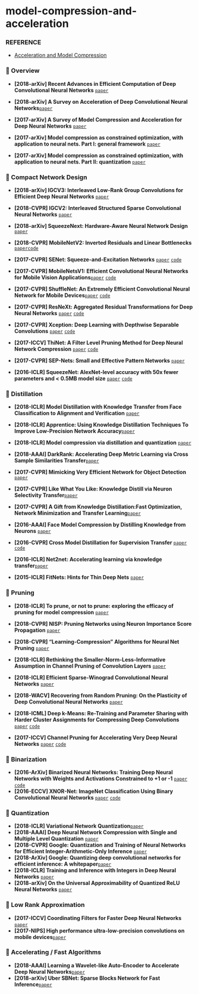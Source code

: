 # model-compression-and-acceleration

### REFERENCE

- [Acceleration and Model Compression](https://handong1587.github.io/deep_learning/2015/10/09/acceleration-model-compression.html#compressing-deep-neural-network)

### 🌟 Overview

- __[2018-arXiv] Recent Advances in Efficient Computation of Deep Convolutional Neural Networks__ [`paper`](https://arxiv.org/pdf/1802.00939.pdf)
- **[2018-arXiv] A Survey on Acceleration of Deep Convolutional Neural Networks**[`paper`](https://arxiv.org/abs/1802.00939)
- __[2017-arXiv] A Survey of Model Compression and Acceleration for Deep Neural Networks__  [`paper`](https://arxiv.org/abs/1710.09282)

- __[2017-arXiv] Model compression as constrained optimization, with application to neural nets. Part I: general framework__  [`paper`](https://arxiv.org/abs/1707.01209)
- __[2017-arXiv] Model compression as constrained optimization, with application to neural nets. Part II: quantization__ [`paper`](https://arxiv.org/abs/1707.04319)

### 🌟 Compact Network Design

- __[2018-arXiv] IGCV3: Interleaved Low-Rank Group Convolutions for Efficient Deep Neural Networks__ [`paper`](https://arxiv.org/pdf/1803.10615)
- __[2018-CVPR] IGCV2: Interleaved Structured Sparse Convolutional Neural Networks__ [`paper`](https://www.semanticscholar.org/paper/IGCV2%3A-Interleaved-Structured-Sparse-Convolutional-Xie-Wang/a2afaa782be91f5baf9e9f1794d57dd29143cbf4)
- __[2018-arXiv] SqueezeNext: Hardware-Aware Neural Network Design__ [`paper`](https://www.semanticscholar.org/paper/IGCV2%3A-Interleaved-Structured-Sparse-Convolutional-Xie-Wang/a2afaa782be91f5baf9e9f1794d57dd29143cbf4) 
- __[2018-CVPR] MobileNetV2: Inverted Residuals and Linear Bottlenecks__  [`paper`](https://arxiv.org/pdf/1801.04381.pdf)[`code`](https://github.com/MG2033/MobileNet-V2)
- __[2017-CVPR] SENet: Squeeze-and-Excitation Networks__ [`paper`](https://arxiv.org/abs/1709.01507) [`code`](https://github.com/hujie-frank/SENet)
- __[2017-CVPR] MobileNetsV1: Efficient Convolutional Neural Networks for Mobile Vision Applications__[`paper`](https://arxiv.org/pdf/1704.04861.pdf) [`code`](https://github.com/Zehaos/MobileNet)
- __[2017-CVPR] ShuffleNet: An Extremely Efficient Convolutional Neural Network for Mobile Devices__[`paper`](https://arxiv.org/pdf/1707.01083.pdf) [`code`](https://github.com/MG2033/ShuffleNet)
- __[2017-CVPR] ResNeXt: Aggregated Residual Transformations for Deep Neural Networks__ [`paper`](https://arxiv.org/pdf/1611.05431.pdf) [`code`](https://github.com/wenxinxu/ResNeXt-in-tensorflow)
- __[2017-CVPR] Xception: Deep Learning with Depthwise Separable Convolutions__ [`paper`](https://arxiv.org/pdf/1611.05431.pdf) [`code`](https://github.com/kwotsin/TensorFlow-Xception)
- __[2017-ICCV] ThiNet: A Filter Level Pruning Method for Deep Neural Network Compression__ [`paper`](https://arxiv.org/abs/1707.06342) [`code`](https://github.com/Roll920/ThiNet)
- __[2017-CVPR] SEP-Nets: Small and Effective Pattern Networks__ [`paper`](https://arxiv.org/pdf/1706.03912.pdf) 

- __[2016-ICLR] SqueezeNet: AlexNet-level accuracy with 50x fewer parameters and < 0.5MB model size__ [`paper`](https://arxiv.org/pdf/1602.07360.pdf) [`code`](https://github.com/DeepScale/SqueezeNet)

### 🌟 Distillation

- __[2018-ICLR]  Model Distillation with Knowledge Transfer from Face Classification to Alignment and Verification__ [`paper`](https://openreview.net/forum?id=rJFOptp6Z)

- __[2018-ICLR]  Apprentice: Using Knowledge Distillation Techniques To Improve Low-Precision Network Accuracy__[`paper`](https://arxiv.org/pdf/1803.10615) 

- __[2018-ICLR] Model compression via distillation and quantization__ [`paper`](https://arxiv.org/abs/1503.02531) 
- __[2018-AAAI] DarkRank: Accelerating Deep Metric Learning via Cross Sample Similarities Transfer__[`paper`](https://arxiv.org/pdf/1707.01220.pdf)
- __[2017-CVPR] Mimicking Very Efficient Network for Object Detection__  [`paper`](http://openaccess.thecvf.com/content_cvpr_2017/papers/Li_Mimicking_Very_Efficient_CVPR_2017_paper.pdf)
- __[2017-CVPR] Like What You Like: Knowledge Distill via Neuron Selectivity Transfer__[`paper`](https://arxiv.org/abs/1707.01219)
- **[2017-CVPR] A Gift from Knowledge Distillation:Fast Optimization, Network Minimization and Transfer Learning**[`paper`](http://openaccess.thecvf.com/content_cvpr_2017/papers/Yim_A_Gift_From_CVPR_2017_paper.pdf)
- __[2016-AAAI] Face Model Compression by Distilling Knowledge from Neurons__ [`paper`](https://www.aaai.org/ocs/index.php/AAAI/AAAI16/paper/download/11977/12130)

- __[2016-CVPR] Cross Model Distillation for Supervision Transfer__ [`paper`](https://www.cv-foundation.org/openaccess/content_cvpr_2016/papers/Gupta_Cross_Modal_Distillation_CVPR_2016_paper.pdf) [`code`](https://github.com/DeepScale/SqueezeNet)
- __[2016-ICLR] Net2net: Accelerating learning via knowledge transfer__[`paper`](https://arxiv.org/abs/1511.05641)

- __[2015-ICLR] FitNets: Hints for Thin Deep Nets__ [`paper`](https://arxiv.org/pdf/1412.6550.pdf) 

### 🌟 Pruning

- __[2018-ICLR] To prune, or not to prune: exploring the efficacy of pruning for model compression__ [`paper`](https://arxiv.org/abs/1710.01878) 
- __[2018-CVPR] NISP: Pruning Networks using Neuron Importance Score Propagation__ [`paper`](https://arxiv.org/pdf/1711.05908.pdf) 
- __[2018-CVPR] “Learning-Compression” Algorithms for Neural Net Pruning__ [`paper`](http://faculty.ucmerced.edu/mcarreira-perpinan/papers/cvpr18.pdf)
- __[2018-ICLR] Rethinking the Smaller-Norm-Less-Informative Assumption in Channel Pruning of Convolution Layers__ [`paper`](https://openreview.net/pdf?id=HJ94fqApW) 
- __[2018-ICLR] Efficient Sparse-Winograd Convolutional Neural Networks__  [`paper`](https://openreview.net/pdf?id=r1rqJyHKg) 

- __[2018-WACV] Recovering from Random Pruning: On the Plasticity of Deep Convolutional Neural Networks__  [`paper`](https://arxiv.org/abs/1801.10447) 

- **[2018-ICML] Deep k-Means: Re-Training and Parameter Sharing with Harder Cluster Assignments for Compressing Deep Convolutions** [`paper`](https://arxiv.org/abs/1806.09228) [`code`](https://github.com/Sandbox3aster/Deep-K-Means-pytorch)

- **[2017-ICCV] Channel Pruning for Accelerating Very Deep Neural Networks** [`paper`](https://arxiv.org/pdf/1707.06168.pdf) [`code`](https://github.com/yihui-he/channel-pruning)

### 🌟 Binarization

- **[2016-ArXiv] Binarized Neural Networks: Training Deep Neural Networks with Weights and Activations Constrained to +1 or -1** [`paper`](https://arxiv.org/pdf/1602.02830.pdf) [`code`](https://github.com/MatthieuCourbariaux/BinaryNet)
- **[2016-ECCV] XNOR-Net: ImageNet Classification Using Binary Convolutional Neural Networks** [`paper`](https://arxiv.org/pdf/1603.05279.pdf) [`code`](https://github.com/allenai/XNOR-Net)

### 🌟 Quantization

- __[2018-ICLR]  Variational Network Quantization__[`paper`](https://arxiv.org/pdf/1803.10615.pdf) 
- **[2018-AAAI] Deep Neural Network Compression with Single and Multiple Level Quantization** [`paper`](https://arxiv.org/abs/1803.03289)
- __[2018-CVPR] Google: Quantization and Training of Neural Networks for Efficient Integer-Arithmetic-Only Inference__ [`paper`](https://arxiv.org/pdf/1712.05877.pdf) 
- **[2018-ArXiv] Google: Quantizing deep convolutional networks for efficient inference: A whitepaper**[`paper`](https://arxiv.org/abs/1806.08342)
- __[2018-ICLR] Training and Inference with Integers in Deep Neural Networks__ [`paper`](https://openreview.net/forum?id=HJGXzmspb)
- __[2018-arXiv] On the Universal Approximability of Quantized ReLU Neural Networks__ [`paper`](https://arxiv.org/pdf/1802.03646.pdf) 

### 🌟 Low Rank Approximation

- __[2017-ICCV] Coordinating Filters for Faster Deep Neural Networks__ [`paper`](https://arxiv.org/pdf/1703.09746.pdf)
- __[2017-NIPS] High performance ultra-low-precision convolutions on mobile devices__[`paper`](https://arxiv.org/abs/1712.02427) 

### 🌟 Accelerating / Fast Algorithms

- __[2018-AAAI] Learning a Wavelet-like Auto-Encoder to Accelerate Deep Neural Networks__[`paper`](https://arxiv.org/abs/1712.07493)
- **[2018-arXiv] Uber SBNet: Sparse Blocks Network for Fast Inference**[`paper`](https://arxiv.org/abs/1801.02108)

